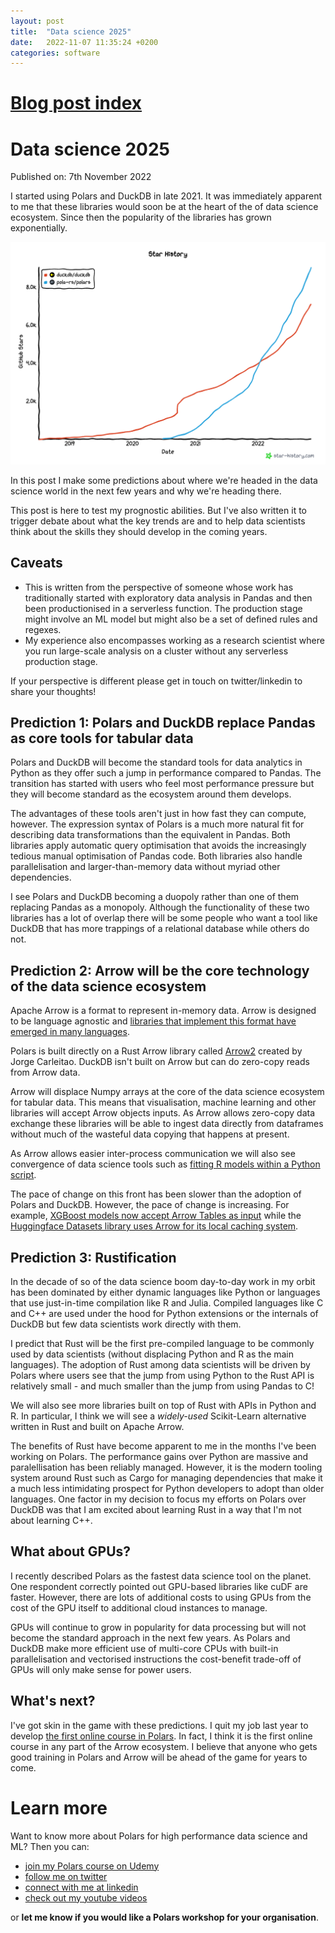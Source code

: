 ```yaml
---
layout: post
title:  "Data science 2025"
date:   2022-11-07 11:35:24 +0200
categories: software
---
```

# [Blog post index](/blog/blog_index.html)

# Data science 2025
Published on: 7th November 2022

I started using Polars and DuckDB in late 2021. It was immediately apparent to me that these libraries would soon be at the heart of the of data science ecosystem. Since then the popularity of the libraries has grown exponentially. 

<img src="/img/star-history-polars-duckdb2022117.png" alt="Number of GitHub stars for Polars and DuckDB" width="600"/>

In this post I make some predictions about where we're headed in the data science world in the next few years and why we're heading there. 

This post is here to test my prognostic abilities. But I've also written it to trigger debate about what the key trends are and to help data scientists think about the skills they should develop in the coming years. 

## Caveats 
- This is written from the perspective of someone whose work has traditionally started with exploratory data analysis in Pandas and then been productionised in a serverless function. The production stage might involve an ML model but might also be a set of defined rules and regexes. 
- My experience also encompasses working as a research scientist where you run large-scale analysis on a cluster without any serverless production stage.
 
If your perspective is different please get in touch on twitter/linkedin to share your thoughts! 

## Prediction 1: Polars and DuckDB replace Pandas as core tools for tabular data
Polars and DuckDB will become the standard tools for data analytics in Python as they offer such a jump in performance compared to Pandas. The transition has started with users who feel most performance pressure but they will become standard as the ecosystem around them develops.

The advantages of these tools aren't just in how fast they can compute, however. The expression syntax of Polars is a much more natural fit for describing data transformations than the equivalent in Pandas. Both libraries apply automatic query optimisation that avoids the increasingly tedious manual optimisation of Pandas code. Both libraries also handle parallelisation and larger-than-memory data without myriad other dependencies.

I see Polars and DuckDB becoming a duopoly rather than one of them replacing Pandas as a monopoly. Although the functionality of these two libraries has a lot of overlap there will be some people who want a tool like DuckDB that has more trappings of a relational database while others do not.

## Prediction 2: Arrow will be the core technology of the data science ecosystem
Apache Arrow is a format to represent in-memory data. Arrow is designed to be language agnostic and [libraries that implement this format have emerged in many languages](https://arrow.apache.org/docs/).

Polars is built directly on a Rust Arrow library called [Arrow2](https://github.com/jorgecarleitao/arrow2) created by Jorge Carleitao. DuckDB isn't built on Arrow but can do zero-copy reads from Arrow data.

Arrow will displace Numpy arrays at the core of the data science ecosystem for tabular data. This means that visualisation, machine learning and other libraries will accept Arrow objects inputs. As Arrow allows zero-copy data exchange these libraries will be able to ingest data directly from dataframes without much of the wasteful data copying that happens at present. 

As Arrow allows easier inter-process communication we will also see convergence of data science tools such as [fitting R models within a Python script](https://arrow.apache.org/docs/r/articles/python.html#:~:text=The%20arrow%20package%20provides%20reticulate,for%20example%2C%20the%20concat_arrays%20function). 

The pace of change on this front has been slower than the adoption of Polars and DuckDB. However, the pace of change is increasing. For example, [XGBoost models now accept Arrow Tables as input](https://twitter.com/braaannigan/status/1580121004718034944) while the [Huggingface Datasets library uses Arrow for its local caching system](https://huggingface.co/docs/datasets/about_arrow).

## Prediction 3: Rustification
In the decade of so of the data science boom day-to-day work in my orbit has been dominated by either dynamic languages like Python or languages that use just-in-time compilation like R and Julia. Compiled languages like C and C++ are used under the hood for Python extensions or the internals of DuckDB but few data scientists work directly with them.

I predict that Rust will be the first pre-compiled language to be commonly used by data scientists (without displacing Python and R as the main languages). The adoption of Rust among data scientists will be driven by Polars where users see that the jump from using Python to the Rust API is relatively small - and much smaller than the jump from using Pandas to C!

We will also see more libraries built on top of Rust with APIs in Python and R. In particular, I think we will see a *widely-used* Scikit-Learn alternative written in Rust and built on Apache Arrow.

The benefits of Rust have become apparent to me in the months I've been working on Polars. The performance gains over Python are massive and paralellisation has been reliably managed. However, it is the modern tooling system around Rust such as Cargo for managing dependencies that make it a much less intimidating prospect for Python developers to adopt than older languages. One factor in my decision to focus my efforts on Polars over DuckDB was that I am excited about learning Rust in a way that I'm not about learning C++.

## What about GPUs?
I recently described Polars as the fastest data science tool on the planet. One respondent correctly pointed out GPU-based libraries like cuDF are faster. However, there are lots of additional costs to using GPUs from the cost of the GPU itself to additional cloud instances to manage.

GPUs will continue to grow in popularity for data processing but will not become the standard approach in the next few years. As Polars and DuckDB make more efficient use of multi-core CPUs with built-in parallelisation and vectorised instructions the cost-benefit trade-off of GPUs will only make sense for power users. 

## What's next?
I've got skin in the game with these predictions. I quit my job last year to develop [the first online course in Polars](https://www.udemy.com/course/data-analysis-with-polars/?referralCode=A29DCDA40D369080C05A). In fact, I think it is the first online course in any part of the Arrow ecosystem. I believe that anyone who gets good training in Polars and Arrow will be ahead of the game for years to come. 



# Learn more
Want to know more about Polars for high performance data science and ML? Then you can:
- [join my Polars course on Udemy](https://www.udemy.com/course/data-analysis-with-polars/?referralCode=A29DCDA40D369080C05A) 
- [follow me on twitter](https://twitter.com/braaannigan)
- [connect with me at linkedin](https://www.linkedin.com/in/liam-brannigan-9080b214a/)
- [check out my youtube videos](https://www.youtube.com/watch?v=nGritAo-71o)

or **let me know if you would like a Polars workshop for your organisation**.